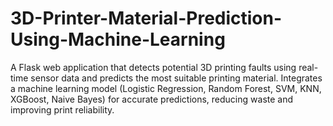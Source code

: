 # 3D-Printer-Material-Prediction-Using-Machine-Learning
A Flask web application that detects potential 3D printing faults using real-time sensor data and predicts the most suitable printing material. Integrates a machine learning model (Logistic Regression, Random Forest, SVM, KNN, XGBoost, Naive Bayes) for accurate predictions, reducing waste and improving print reliability.
